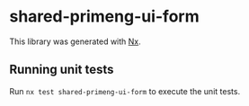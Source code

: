 # shared-primeng-ui-form

This library was generated with [Nx](https://nx.dev).

## Running unit tests

Run `nx test shared-primeng-ui-form` to execute the unit tests.
